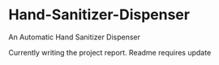 # Hand-Sanitizer-Dispenser
An Automatic Hand Sanitizer Dispenser 

Currently writing the project report. Readme requires update
